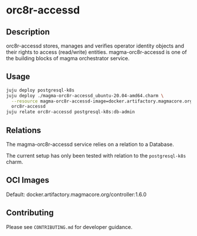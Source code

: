 # orc8r-accessd

## Description
orc8r-accessd stores, manages and verifies operator identity objects and their rights to access 
(read/write) entities. magma-orc8r-accessd is one of the building blocks of magma orchestrator 
service.

## Usage

```bash
juju deploy postgresql-k8s
juju deploy ./magma-orc8r-accessd_ubuntu-20.04-amd64.charm \
  --resource magma-orc8r-accessd-image=docker.artifactory.magmacore.org/controller:1.6.0 \
  orc8r-accessd
juju relate orc8r-accessd postgresql-k8s:db-admin
```

## Relations

The magma-orc8r-accessd service relies on a relation to a Database. 

The current setup has only been tested with relation to the `postgresql-k8s` charm.

## OCI Images

Default: docker.artifactory.magmacore.org/controller:1.6.0

## Contributing

Please see `CONTRIBUTING.md` for developer guidance.
